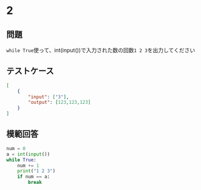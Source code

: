 # 2

## 問題

`while True`使って、int(input())で入力された数の回数`1 2 3`を出力してください

## テストケース

```json
[
	{
		"input": ["3"],
		"output": [123,123,123]
	}
]
```

## 模範回答
```python
num = 0
a = int(input())
while True:
    num += 1
    print("1 2 3")
    if num == a:
        break
```
